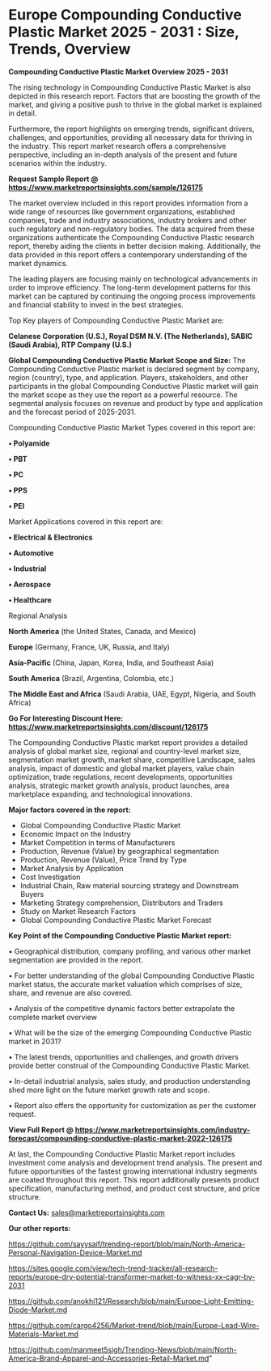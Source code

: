  # Europe Compounding Conductive Plastic Market 2025 - 2031 : Size, Trends, Overview

<Strong> Compounding Conductive Plastic Market Overview 2025 - 2031</strong>

The rising technology in Compounding Conductive Plastic Market is also depicted in this research report. Factors that are boosting the growth of the market, and giving a positive push to thrive in the global market is explained in detail.

Furthermore, the report highlights on emerging trends, significant drivers, challenges, and opportunities, providing all necessary data for thriving in the industry. This report market research offers a comprehensive perspective, including an in-depth analysis of the present and future scenarios within the industry.

<strong>Request Sample Report @ <a href=https://www.marketreportsinsights.com/sample/126175>https://www.marketreportsinsights.com/sample/126175</a></strong>

The market overview included in this report provides information from a wide range of resources like government organizations, established companies, trade and industry associations, industry brokers and other such regulatory and non-regulatory bodies. The data acquired from these organizations authenticate the Compounding Conductive Plastic research report, thereby aiding the clients in better decision making. Additionally, the data provided in this report offers a contemporary understanding of the market dynamics.

The leading players are focusing mainly on technological advancements in order to improve efficiency. The long-term development patterns for this market can be captured by continuing the ongoing process improvements and financial stability to invest in the best strategies.

Top Key players of Compounding Conductive Plastic Market are:

<strong>Celanese Corporation (U.S.), Royal DSM N.V. (The Netherlands), SABIC (Saudi Arabia), RTP Company (U.S.)</strong>

<strong><b>Global Compounding Conductive Plastic Market Scope and Size:</b></strong>
The Compounding Conductive Plastic market is declared segment by company, region (country), type, and application. Players, stakeholders, and other participants in the global Compounding Conductive Plastic market will gain the market scope as they use the report as a powerful resource. The segmental analysis focuses on revenue and product by type and application and the forecast period of 2025-2031.

Compounding Conductive Plastic Market Types covered in this report are:

<strong>• Polyamide

• PBT

• PC

• PPS

• PEI</strong>

Market Applications covered in this report are:

<strong>• Electrical & Electronics

• Automotive

• Industrial

• Aerospace

• Healthcare</strong> 

Regional Analysis

<strong>North America</strong> (the United States, Canada, and Mexico)

<strong>Europe</strong> (Germany, France, UK, Russia, and Italy)

<strong>Asia-Pacific</strong> (China, Japan, Korea, India, and Southeast Asia)

<strong>South America</strong> (Brazil, Argentina, Colombia, etc.)

<strong>The Middle East and Africa</strong> (Saudi Arabia, UAE, Egypt, Nigeria, and South Africa)

<strong>Go For Interesting Discount Here: <a href=https://www.marketreportsinsights.com/discount/126175>https://www.marketreportsinsights.com/discount/126175</a></strong>

The Compounding Conductive Plastic market report provides a detailed analysis of global market size, regional and country-level market size, segmentation market growth, market share, competitive Landscape, sales analysis, impact of domestic and global market players, value chain optimization, trade regulations, recent developments, opportunities analysis, strategic market growth analysis, product launches, area marketplace expanding, and technological innovations.

<strong><b>Major factors covered in the report:</b></strong>
<ul>
  <li>Global Compounding Conductive Plastic Market </li>
  <li>Economic Impact on the Industry</li>
  <li>Market Competition in terms of Manufacturers</li>
  <li>Production, Revenue (Value) by geographical segmentation</li>
  <li>Production, Revenue (Value), Price Trend by Type</li>
  <li>Market Analysis by Application</li>
  <li>Cost Investigation</li>
  <li>Industrial Chain, Raw material sourcing strategy and Downstream Buyers</li>
  <li>Marketing Strategy comprehension, Distributors and Traders</li>
  <li>Study on Market Research Factors</li>
  <li>Global Compounding Conductive Plastic Market Forecast</li>
</ul>

<strong><b>Key Point of the Compounding Conductive Plastic Market report:</b></strong>

• Geographical distribution, company profiling, and various other market segmentation are provided in the report.

• For better understanding of the global Compounding Conductive Plastic market status, the accurate market valuation which comprises of size, share, and revenue are also covered.

• Analysis of the competitive dynamic factors better extrapolate the complete market overview

• What will be the size of the emerging Compounding Conductive Plastic market in 2031?

• The latest trends, opportunities and challenges, and growth drivers provide better construal of the Compounding Conductive Plastic Market.

• In-detail industrial analysis, sales study, and production understanding shed more light on the future market growth rate and scope.

• Report also offers the opportunity for customization as per the customer request.

<strong><b>View Full Report @ <a href=https://www.marketreportsinsights.com/industry-forecast/compounding-conductive-plastic-market-2022-126175>https://www.marketreportsinsights.com/industry-forecast/compounding-conductive-plastic-market-2022-126175</a></b></strong>


At last, the Compounding Conductive Plastic Market report includes investment come analysis and development trend analysis. The present and future opportunities of the fastest growing international industry segments are coated throughout this report. This report additionally presents product specification, manufacturing method, and product cost structure, and price structure.

<strong>Contact Us:</strong>
sales@marketreportsinsights.com

<strong>Our other reports:</strong>

<a href=https://github.com/sayysaif/trending-report/blob/main/North-America-Personal-Navigation-Device-Market.md>https://github.com/sayysaif/trending-report/blob/main/North-America-Personal-Navigation-Device-Market.md</a>

<a href=https://sites.google.com/view/tech-trend-tracker/all-research-reports/europe-dry-potential-transformer-market-to-witness-xx-cagr-by-2031>https://sites.google.com/view/tech-trend-tracker/all-research-reports/europe-dry-potential-transformer-market-to-witness-xx-cagr-by-2031</a>

<a href=https://github.com/anokhi121/Research/blob/main/Europe-Light-Emitting-Diode-Market.md>https://github.com/anokhi121/Research/blob/main/Europe-Light-Emitting-Diode-Market.md</a>

<a href=https://github.com/cargo4256/Market-trend/blob/main/Europe-Lead-Wire-Materials-Market.md>https://github.com/cargo4256/Market-trend/blob/main/Europe-Lead-Wire-Materials-Market.md</a>

<a href=https://github.com/manmeet5sigh/Trending-News/blob/main/North-America-Brand-Apparel-and-Accessories-Retail-Market.md>https://github.com/manmeet5sigh/Trending-News/blob/main/North-America-Brand-Apparel-and-Accessories-Retail-Market.md</a>"
